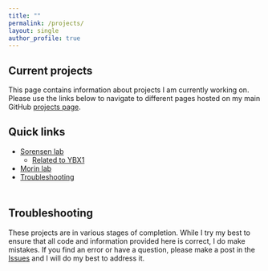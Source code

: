 ```yaml
---
title: ""
permalink: /projects/
layout: single
author_profile: true
---
```


## Current projects

This page contains information about projects I am currently working on. Please use the links below to navigate to different pages hosted on my main GitHub [projects page](https://github.com/chrishuges/projectsWorkspace).

## Quick links <!-- omit in toc -->

- [Sorensen lab](https://github.com/chrishuges/wetLabProtocols/tree/master/sorensenLab)
  - [Related to YBX1](https://github.com/chrishuges/projectsWorkspace/tree/master/sorensenLab/relatedToYbx1)
- [Morin lab](https://github.com/chrishuges/wetLabProtocols/tree/master/morinLab)
- [Troubleshooting](#troubleshooting)

<hr style="height:6pt; visibility:hidden;" />

## Troubleshooting

These projects are in various stages of completion. While I try my best to ensure that all code and information provided here is correct, I do make mistakes. If you find an error or have a question, please make a post in the [Issues](https://github.com/chrishuges/projectsWorkspace/issues) and I will do my best to address it.
